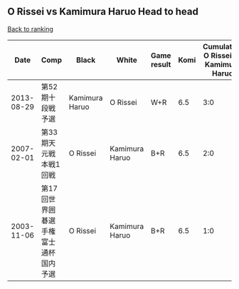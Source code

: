## O Rissei vs Kamimura Haruo Head to head

[Back to ranking](../../index.md)




| **Date** | **Comp** | **Black** | **White** | **Game result** | **Komi** | **Cumulative O Rissei vs Kamimura Haruo** | **O Rissei streak** | **Kamimura Haruo streak** | 
| --- | --- | --- | --- | --- | --- | --- | --- | --- |
| 2013-08-29 | 第52期十段戦予選 | Kamimura Haruo | O Rissei | W+R | 6.5 | 3:0 | 3 | 0 | 
| 2007-02-01 | 第33期天元戦本戦1回戦 | O Rissei | Kamimura Haruo | B+R | 6.5 | 2:0 | 2 | 0 | 
| 2003-11-06 | 第17回世界囲碁選手権富士通杯国内予選 | O Rissei | Kamimura Haruo | B+R | 6.5 | 1:0 | 1 | 0 |




